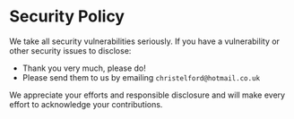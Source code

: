 # Security Policy

We take all security vulnerabilities seriously.
If you have a vulnerability or other security issues to disclose:

- Thank you very much, please do!
- Please send them to us by emailing `christelford@hotmail.co.uk`

We appreciate your efforts and responsible disclosure and will make every effort to acknowledge your contributions.
